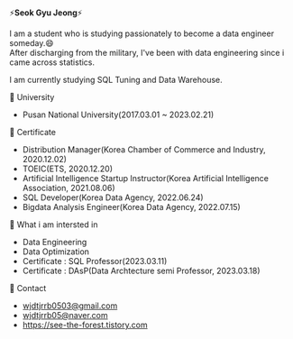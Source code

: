 

<!--
**EDED-Hiscalifh/EDED-Hiscalifh** is a ✨ _special_ ✨ repository because its `README.md` (this file) appears on your GitHub profile.

Here are some ideas to get you started:

- 🔭 I’m currently working on ...
- 🌱 I’m currently learning ...
- 👯 I’m looking to collaborate on ...
- 🤔 I’m looking for help with ...
- 💬 Ask me about ...
- 📫 How to reach me: ...
- 😄 Pronouns: ...
- ⚡ Fun fact: ...
-->

⚡**Seok Gyu Jeong**⚡

I am a student who is studying passionately to become a data engineer someday.😄    
After discharging from the military, I've been with data engineering since i came across statistics. 

I am currently studying SQL Tuning and Data Warehouse. 


💬 University
- Pusan National University(2017.03.01 ~ 2023.02.21) 


💬 Certificate 
- Distribution Manager(Korea Chamber of Commerce and Industry, 2020.12.02) 
- TOEIC(ETS, 2020.12.20) 
- Artificial Intelligence Startup Instructor(Korea Artificial Intelligence Association, 2021.08.06) 
- SQL Developer(Korea Data Agency, 2022.06.24) 
- Bigdata Analysis Engineer(Korea Data Agency, 2022.07.15) 


💬 What i am intersted in 
- Data Engineering 
- Data Optimization 
- Certificate : SQL Professor(2023.03.11) 
- Certificate : DAsP(Data Archtecture semi Professor, 2023.03.18) 


💬 Contact 
- wjdtjrrb0503@gmail.com 
- wjdtjrrb05@naver.com 
- https://see-the-forest.tistory.com

